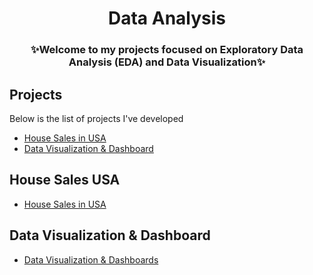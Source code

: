 <h1 align="center">Data Analysis</h1>

<h3 align="center">✨Welcome to my projects focused on Exploratory Data Analysis (EDA) and Data Visualization✨</h2>

## Projects
Below is the list of projects I've developed

- [House Sales in USA](#house-sales-usa)
- [Data Visualization & Dashboard](#data-visualization-&-dashboard)

## House Sales USA

- [House Sales in USA](https://github.com/gut0oliveira/Data-Analysis-Insights/tree/main/House-Sales-USA)

## Data Visualization & Dashboard

- [Data Visualization & Dashboards](https://github.com/gut0oliveira/Data-Analysis-Insights/tree/main/Data-Visualization-Dashboards)
